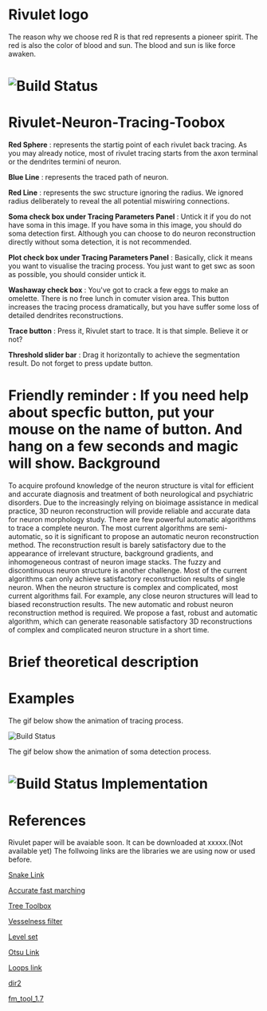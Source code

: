 Rivulet logo
============
The reason why we choose red R is that red represents a pioneer spirit. The red is also the color of blood and sun. The blood and sun is like force awaken.  

![Build Status](https://github.com/lsqshr/Rivulet-Neuron-Tracing-Toolbox/blob/master/Rivulet_resources/icon_48.png)
=============================
Rivulet-Neuron-Tracing-Toobox
=============================

**Red Sphere** : represents the startig point of each rivulet back tracing. 
As you may already notice, most of rivulet tracing starts from the axon terminal or the dendrites termini of
neuron.

**Blue Line** : represents the traced path of neuron.

**Red Line** : represents the swc structure ignoring the radius. We ignored radius deliberately to reveal the all potential
miswiring connections.

**Soma check box under Tracing Parameters Panel** : Untick it if you do not have soma in this image. If you have soma in this image, you should do soma detection first. Although you can choose to do neuron reconstruction directly without soma detection, it is not recommended.

**Plot check box under Tracing Parameters Panel** : Basically, click it means you want to visualise the tracing process. You just want to get swc as soon as possible, you should consider untick it.

**Washaway check box** : You've got to crack a few eggs to make an omelette. There is no free lunch in comuter vision area. This button increases the tracing process dramatically, but you have suffer some loss of detailed dendrites reconstructions.

**Trace button** : Press it, Rivulet start to trace. It is that simple. Believe it or not?

**Threshold slider bar** : Drag it horizontally to achieve the segmentation result. Do not forget to press update button. 

**Friendly reminder** : If you need help about specfic button, put your mouse on the name of button. And hang on a  few seconds and magic will show.
Background
==========
To acquire profound knowledge of the neuron structure is vital for efficient and accurate diagnosis and treatment of both neurological and psychiatric disorders. Due to the increasingly relying on bioimage assistance in medical practice, 3D neuron reconstruction will provide reliable and accurate data for neuron morphology study. There are few powerful automatic algorithms to trace a complete neuron. The most current algorithms are semi-automatic, so it is significant to propose an automatic neuron reconstruction method. The reconstruction result is barely satisfactory due to the appearance of irrelevant structure, background gradients, and inhomogeneous contrast of neuron image stacks. The fuzzy and discontinuous neuron structure is another challenge. Most of the current algorithms can only achieve satisfactory reconstruction results of single neuron. When the neuron structure is complex and complicated, most current algorithms fail. For example, any close neuron structures will lead to biased reconstruction results. The new automatic and robust neuron reconstruction method is required. We propose a fast, robust and automatic algorithm, which can generate reasonable satisfactory 3D reconstructions of complex and complicated neuron structure in a short time.  

Brief theoretical description
=============================

Examples
========
The gif below show the animation of tracing process. 
  
![Build Status](https://github.com/lsqshr/Rivulet-Neuron-Tracing-Toolbox/blob/master/traceplot.gif)

The gif below show the animation of soma detection process. 
  
![Build Status](https://github.com/lsqshr/Rivulet-Neuron-Tracing-Toolbox/blob/master/somadetection.gif)
Implementation
==============

References
==========
Rivulet paper will be avaiable soon. It can be downloaded at xxxxx.(Not available yet)
The follwoing links are the libraries we are using now or used before. 

[Snake Link](https://github.com/pmneila/morphsnakes)

[Accurate fast marching](http://au.mathworks.com/matlabcentral/fileexchange/24531-accurate-fast-marching)

[Tree Toolbox](http://www.treestoolbox.org/)

[Vesselness filter](http://au.mathworks.com/matlabcentral/fileexchange/24409-hessian-based-frangi-vesselness-filter)

[Level set](http://uk.mathworks.com/matlabcentral/fileexchange/24998-2d-3d-image-segmentation-toolbox)

[Otsu Link](http://www.mathworks.com/matlabcentral/fileexchange/26532-image-segmentation-using-otsu-thresholding/content/otsu.m)

[Loops link](http://au.mathworks.com/matlabcentral/fileexchange/10722-count-loops-in-a-graph/)

[dir2](http://au.mathworks.com/matlabcentral/fileexchange/40016-recursive-directory-searching-for-multiple-file-specs/content/dir2.m)

[fm_tool_1.7](http://au.mathworks.com/matlabcentral/fileexchange/30853-field-mapping-toolbox)


